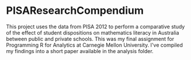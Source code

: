 # PISAResearchCompendium
This project uses the data from PISA 2012 to perform a comparative study of the effect of student dispositions on mathematics literacy in Australia between public and private schools. This was my final assignment for Programming R for Analytics at Carnegie Mellon University. I've compiled my findings into a short paper available in the analysis folder.
